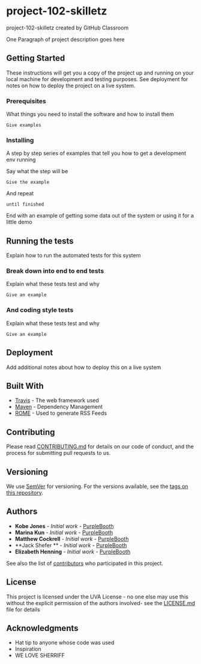 # project-102-skilletz
project-102-skilletz created by GitHub Classroom

One Paragraph of project description goes here

## Getting Started

These instructions will get you a copy of the project up and running on your local machine for development and testing purposes. See deployment for notes on how to deploy the project on a live system.

### Prerequisites

What things you need to install the software and how to install them

```
Give examples
```

### Installing

A step by step series of examples that tell you how to get a development env running

Say what the step will be

```
Give the example
```

And repeat

```
until finished
```

End with an example of getting some data out of the system or using it for a little demo

## Running the tests

Explain how to run the automated tests for this system

### Break down into end to end tests

Explain what these tests test and why

```
Give an example
```

### And coding style tests

Explain what these tests test and why

```
Give an example
```

## Deployment

Add additional notes about how to deploy this on a live system

## Built With

* [Travis](http://www.dropwizard.io/1.0.2/docs/) - The web framework used
* [Maven](https://maven.apache.org/) - Dependency Management
* [ROME](https://rometools.github.io/rome/) - Used to generate RSS Feeds

## Contributing

Please read [CONTRIBUTING.md](https://gist.github.com/PurpleBooth/b24679402957c63ec426) for details on our code of conduct, and the process for submitting pull requests to us.

## Versioning

We use [SemVer](http://semver.org/) for versioning. For the versions available, see the [tags on this repository](https://github.com/your/project/tags). 

## Authors

* **Kobe Jones** - *Initial work* - [PurpleBooth](https://github.com/PurpleBooth)
* **Marina Kun** - *Initial work* - [PurpleBooth](https://github.com/PurpleBooth)
* **Matthew Cockrell** - *Initial work* - [PurpleBooth](https://github.com/PurpleBooth)
* **Jack Shefer ** - *Initial work* - [PurpleBooth](https://github.com/PurpleBooth)
* **Elizabeth Henning** - *Initial work* - [PurpleBooth](https://github.com/PurpleBooth)

See also the list of [contributors](https://github.com/your/project/contributors) who participated in this project.

## License

This project is licensed under the UVA License - no one else may use this without the explicit permission of the authors involved- see the [LICENSE.md](LICENSE.md) file for details

## Acknowledgments

* Hat tip to anyone whose code was used
* Inspiration
* WE LOVE SHERRIFF
